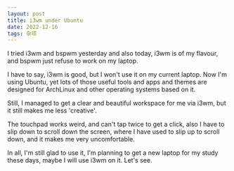 ```yaml
---
layout: post
title: i3wm under Ubuntu
date: 2022-12-16
tags: 杂项
---
```


I tried i3wm and bspwm yesterday and also today, i3wm is of my flavour, and bspwm  just refuse to work on my laptop.

I have to say, i3wm is good, but I won't use it on my current laptop. Now I'm using Ubuntu, yet lots of those useful tools and apps and themes are designed for ArchLinux and other operating systems based on it. 

Still, I managed to get a clear and beautiful workspace for me via i3wm, but it still makes me less 'creative'. 

The touchpad works weird, and can't tap twice to get a click, also I have to slip down to scroll down the screen, where I have used to slip up to scroll down, and it makes me very uncomfortable.

In all, I'm still glad to use it, I'm planning to get a new laptop for my study these days, maybe I will use i3wm on it. Let's see.
